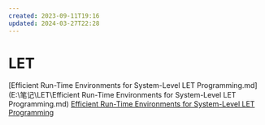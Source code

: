 ```yaml
---
created: 2023-09-11T19:16
updated: 2024-03-27T22:28
---
```

# LET

[Efficient Run-Time Environments for System-Level LET Programming.md](E:\笔记\LET\Efficient Run-Time Environments for System-Level LET Programming.md)
[Efficient Run-Time Environments for System-Level LET Programming](Efficient%20Run-Time%20Environments%20for%20System-Level%20LET%20Programming.md)
